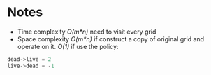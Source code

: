 # Notes 
* Time complexity _O(m*n)_ need to visit every grid
* Space complexity _O(m*n)_ if construct a copy of original grid and operate on it. _O(1)_ if use the policy:
```cpp
dead->live = 2
live->dead = -1
```
